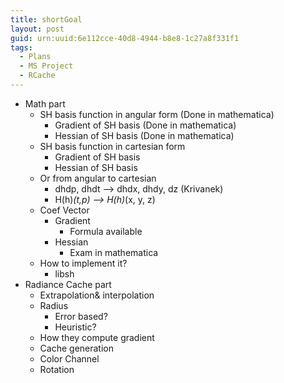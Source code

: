 ```yaml
---
title: shortGoal
layout: post
guid: urn:uuid:6e112cce-40d8-4944-b8e8-1c27a8f331f1
tags:
  - Plans
  - MS Project
  - RCache
---
```

* Math part 
    * SH basis function in angular form (Done in mathematica)
        * Gradient of SH basis (Done in mathematica)
        * Hessian of SH basis (Done in mathematica)
    * SH basis function in cartesian form
        * Gradient of SH basis 
        * Hessian of SH basis 
    * Or from angular to cartesian 
        * dhdp, dhdt -->  dhdx, dhdy, dz (Krivanek)
        * H(h)_(t,p) --> H(h)_(x, y, z) 
    * Coef Vector 
        * Gradient  
            * Formula available 
        * Hessian 
            * Exam in mathematica
    * How to implement it?
        * libsh 
* Radiance Cache part 
    * Extrapolation& interpolation 
    * Radius 
        * Error based?
        * Heuristic?
    * How they compute gradient
    * Cache generation 
    * Color Channel
    * Rotation 

